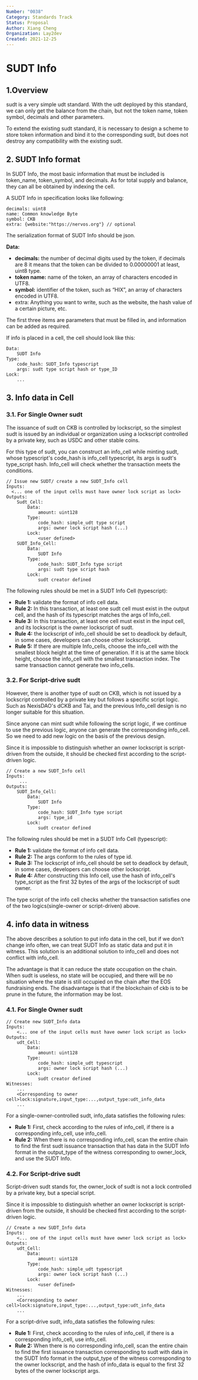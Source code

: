 ```yaml
---
Number: "0038"
Category: Standards Track
Status: Proposal
Author: Xiang Cheng
Organization: Lay2dev
Created: 2021-12-25
---
```


# SUDT Info

## 1.Overview

sudt is a very simple udt standard. With the udt deployed by this standard, we can only get the balance from the chain, but not the token name, token symbol, decimals and other parameters. 

To extend the existing sudt standard, it is necessary to design a scheme to store token information and bind it to the corresponding sudt, but does not destroy any compatibility with the existing sudt.

## 2. SUDT Info format

In SUDT Info, the most basic information that must be included is token_name, token_symbol, and decimals. As for total supply and balance, they can all be obtained by indexing the cell.

A SUDT Info in specification looks like following:

```
decimals: uint8
name: Common knowledge Byte
symbol: CKB
extra: {website:"https://nervos.org"} // optional
```

The serialization format of SUDT Info should be json. 

**Data:**

- **decimals:** the number of decimal digits used by the token, if decimals are 8 it means that the token can be divided to 0.00000001 at least, uint8 type.
- **token name:** name of the token, an array of characters encoded in UTF8.
- **symbol:** identifier of the token, such as “HIX”, an array of characters encoded in UTF8.
- extra: Anything you want to write, such as the website, the hash value of a certain picture, etc.

The first three items are parameters that must be filled in, and information can be added as required.

If info is placed in a cell, the cell should look like this:

````
Data:
	SUDT Info
Type:
	code_hash: SUDT_Info typescript
	args: sudt type script hash or type_ID
Lock:
	...
````

## 3. Info data in Cell

### 3.1. For Single Owner sudt

The issuance of sudt on CKB is controlled by lockscript, so the simplest sudt is issued by an individual or organization using a lockscript controlled by a private key, such as USDC and other stable coins.

For this type of sudt, you can construct an info_cell while minting sudt, whose typescript's code_hash is info_cell typescript, its args is sudt's type_script hash. Info_cell will check whether the transaction meets the conditions.

````
// Issue new SUDT/ create a new SUDT_Info cell
Inputs:
  <... one of the input cells must have owner lock script as lock>
Outputs:
	Sudt_Cell:
		Data:
			amount: uint128
        Type:
        	code_hash: simple_udt type script
     		args: owner lock script hash (...)
     	Lock:
     		<user defined>
	SUDT_Info_Cell:
  		Data:
  			SUDT Info
  		Type:
  			code_hash: SUDT_Info type script
  			args: sudt type script hash
  		Lock:
  			sudt creator defined
````

The following rules should be met in a SUDT Info Cell (typescript):

- **Rule 1:** validate the format of info cell data.
- **Rule 2:** In this transaction, at least one sudt cell must exist in the output cell, and the hash of its typescript matches the args of Info_cell.
- **Rule 3:** In this transaction, at least one cell must exist in the input cell, and its lockscript is the owner lockscript of sudt.
- **Rule 4:** the lockscript of info_cell should be set to deadlock by default, in some cases, developers can choose other lockscript.
- **Rule 5:** If there are multiple Info_cells, choose the info_cell with the smallest block height at the time of generation. If it is at the same block height, choose the info_cell with the smallest transaction index. The same transaction cannot generate two info_cells.

### 3.2. For Script-drive sudt

However, there is another type of sudt on CKB, which is not issued by a lockscript controlled by a private key but follows a specific script logic. Such as NexisDAO's dCKB and Tai, and the previous Info_cell design is no longer suitable for this situation.

Since anyone can mint sudt while following the script logic, if we continue to use the previous logic, anyone can generate the corresponding info_cell. So we need to add new logic on the basis of the previous design.

Since it is impossible to distinguish whether an owner lockscript is script-driven from the outside, it should be checked first according to the script-driven logic.

````
// Create a new SUDT_Info cell
Inputs:
	 ...
Outputs:
	SUDT_Info_Cell:
		Data:
			SUDT Info
		Type:
			code_hash: SUDT_Info type script
			args: type_id
		Lock:
			sudt creator defined
````

The following rules should be met in a SUDT Info Cell (typescript):

- **Rule 1:** validate the format of info cell data.
- **Rule 2:** The args conform to the rules of type id.
- **Rule 3:** The lockscript of info_cell should be set to deadlock by default, in some cases, developers can choose other lockscript.
- **Rule 4:** After constructing this Info cell, use the hash of info_cell's type_script as the first 32 bytes of the args of the lockscript of sudt owner. 

The type script of the info cell checks whether the transaction satisfies one of the two logics(single-owner or script-driven) above.

## 4. info data in witness

The above describes a solution to put info data in the cell, but if we don’t change info often, we can treat SUDT Info as static data and put it in witness. This solution is an additional solution to info_cell and does not conflict with info_cell.

The advantage is that it can reduce the state occupation on the chain. When sudt is useless, no state will be occupied, and there will be no situation where the state is still occupied on the chain after the EOS fundraising ends. The disadvantage is that if the blockchain of ckb is to be prune in the future, the information may be lost.

### 4.1. For Single Owner sudt

````
// Create new SUDT_Info data
Inputs:
	<... one of the input cells must have owner lock script as lock>
Outputs:
	udt_Cell:
		Data:
			amount: uint128
		Type:
			code_hash: simple_udt typescript
			args: owner lock script hash (...)
		Lock:
			sudt creator defined
Witnesses:
	...
	<Corresponding to owner cell>lock:signature,input_type:...,output_type:udt_info_data
	...
````

For a single-owner-controlled sudt, info_data satisfies the following rules:

- **Rule 1:** First, check according to the rules of info_cell, if there is a corresponding info_cell, use info_cell.
- **Rule 2:** When there is no corresponding info_cell, scan the entire chain to find the first sudt issuance transaction that has data in the SUDT Info format in the output_type of the witness corresponding to owner_lock, and use the SUDT Info.

### 4.2. For Script-drive sudt

Script-driven sudt stands for, the owner_lock of sudt is not a lock controlled by a private key, but a special script.

Since it is impossible to distinguish whether an owner lockscript is script-driven from the outside, it should be checked first according to the script-driven logic.

````
// Create a new SUDT_Info data
Inputs:
	<... one of the input cells must have owner lock script as lock>
Outputs:
	udt_Cell:
		Data:
			amount: uint128
		Type:
			code_hash: simple_udt typescript
			args: owner lock script hash (...)
		Lock:
			<user defined>
Witnesses:
	...
	<Corresponding to owner cell>lock:signature,input_type:...,output_type:udt_info_data
	...
````

For a script-drive sudt, info_data satisfies the following rules:

- **Rule 1:** First, check according to the rules of info_cell, if there is a corresponding info_cell, use info_cell.
- **Rule 2:**  When there is no corresponding info_cell, scan the entire chain to find the first issuance transaction corresponding to sudt with data in the SUDT Info format in the output_type of the witness corresponding to the owner lockscript, and the hash of info_data is equal to the first 32 bytes of the owner lockscript args.